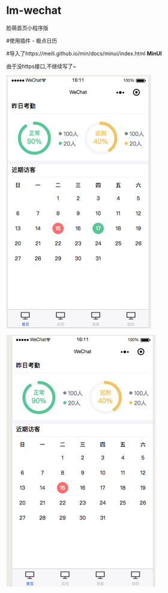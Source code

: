 # lm-wechat
脸萌首页小程序版

#使用插件 - 极点日历

#导入了https://meili.github.io/min/docs/minui/index.html   **MinUI**


由于没https接口,不继续写了~

![脸萌截图1](https://github.com/TimorCan/lm-wechat/blob/master/%E5%B1%8F%E5%B9%95%E5%BF%AB%E7%85%A7%202019-01-15%20%E4%B8%8B%E5%8D%884.11.30.png)


![脸萌截图2](https://github.com/TimorCan/lm-wechat/blob/master/%E5%B1%8F%E5%B9%95%E5%BF%AB%E7%85%A7%202019-01-15%20%E4%B8%8B%E5%8D%884.11.23.png)
